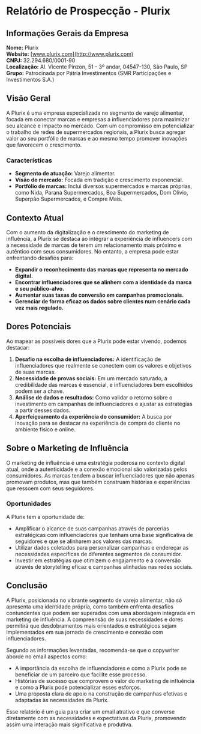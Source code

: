 # Relatório de Prospecção - Plurix

## Informações Gerais da Empresa
**Nome:** Plurix  
**Website:** [www.plurix.com](http://www.plurix.com)  
**CNPJ:** 32.294.680/0001-90  
**Localização:** Al. Vicente Pinzon, 51 - 3º andar, 04547-130, São Paulo, SP  
**Grupo:** Patrocinada por Pátria Investimentos (SMR Participações e Investimentos S.A.)

## Visão Geral
A Plurix é uma empresa especializada no segmento de varejo alimentar, focada em conectar marcas e empresas a influenciadores para maximizar seu alcance e impacto no mercado. Com um compromisso em potencializar o trabalho de redes de supermercados regionais, a Plurix busca agregar valor ao seu portfólio de marcas e ao mesmo tempo promover inovações que favorecem o crescimento.

### Características
- **Segmento de atuação:** Varejo alimentar.
- **Visão de mercado:** Focada em tradição e crescimento exponencial.
- **Portfólio de marcas:** Inclui diversos supermercados e marcas próprias, como Nida, Paraná Supermercados, Boa Supermercados, Dom Olivio, Superpão Supermercados, e Compre Mais.

## Contexto Atual
Com o aumento da digitalização e o crescimento do marketing de influência, a Plurix se destaca ao integrar a experiência de influencers com a necessidade de marcas de terem um relacionamento mais próximo e autêntico com seus consumidores. No entanto, a empresa pode estar enfrentando desafios para:
- **Expandir o reconhecimento das marcas que representa no mercado digital.**
- **Encontrar influenciadores que se alinhem com a identidade da marca e seu público-alvo.**
- **Aumentar suas taxas de conversão em campanhas promocionais.**
- **Gerenciar de forma eficaz os dados sobre clientes num cenário cada vez mais regulado.**

## Dores Potenciais
Ao mapear as possíveis dores que a Plurix pode estar vivendo, podemos destacar:
1. **Desafio na escolha de influenciadores:** A identificação de influenciadores que realmente se conectem com os valores e objetivos de suas marcas.
2. **Necessidade de provas sociais:** Em um mercado saturado, a credibilidade das marcas é essencial, e influenciadores bem escolhidos podem ser a chave.
3. **Análise de dados e resultados:** Como validar o retorno sobre o investimento em campanhas de influenciadores e ajustar as estratégias a partir desses dados.
4. **Aperfeiçoamento da experiência do consumidor:** A busca por inovação para se destacar na experiência de compra do cliente no ambiente físico e online.

## Sobre o Marketing de Influência
O marketing de influência é uma estratégia poderosa no contexto digital atual, onde a autenticidade e a conexão emocional são valorizadas pelos consumidores. As marcas tendem a buscar influenciadores que não apenas promovam produtos, mas que também construam histórias e experiências que ressoem com seus seguidores.

### Oportunidades
A Plurix tem a oportunidade de:
- Amplificar o alcance de suas campanhas através de parcerias estratégicas com influenciadores que tenham uma base significativa de seguidores e que se alinharem aos valores das marcas.
- Utilizar dados coletados para personalizar campanhas e endereçar as necessidades específicas de diferentes segmentos de consumidor.
- Investir em estratégias que otimizem o engajamento e a conversão através de storytelling eficaz e campanhas alinhadas nas redes sociais.

## Conclusão
A Plurix, posicionada no vibrante segmento de varejo alimentar, não só apresenta uma identidade própria, como também enfrenta desafios contundentes que podem ser superados com uma abordagem integrada em marketing de influência. A compreensão de suas necessidades e dores permitirá que desdobramentos mais orientados e estratégicos sejam implementados em sua jornada de crescimento e conexão com influenciadores.

Segundo as informações levantadas, recomenda-se que o copywriter aborde no email aspectos como:
- A importância da escolha de influenciadores e como a Plurix pode se beneficiar de um parceiro que facilite esse processo.
- Histórias de sucesso que comprovem o valor do marketing de influência e como a Plurix pode potencializar esses esforços.
- Uma proposta clara de apoio na construção de campanhas efetivas e adaptadas às necessidades da Plurix. 

Esse relatório é um guia para criar um email atrativo e que converse diretamente com as necessidades e expectativas da Plurix, promovendo assim uma interação mais significativa e produtiva.